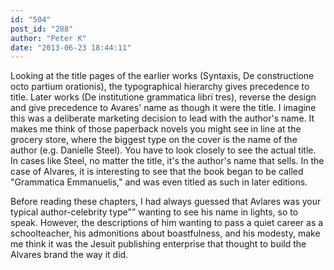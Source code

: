 ```yaml
---
id: "504"
post_id: "288"
author: "Peter K"
date: "2013-06-23 18:44:11"
---
```

Looking at the title pages of the earlier works (Syntaxis, De constructione octo partium orationis), the typographical hierarchy gives precedence to title. Later works (De institutione grammatica libri tres), reverse the design and give precedence to Avares' name as though it were the title. I imagine this was a deliberate marketing decision to lead with the author's name. It makes me think of those paperback novels you might see in line at the grocery store, where the biggest type on the cover is the name of the author (e.g. Danielle Steel). You have to look closely to see the actual title. In cases like Steel, no matter the title, it's the author's name that sells. In the case of Alvares, it is interesting to see that the book began to be called "Grammatica Emmanuelis," and was even titled as such in later editions. 




Before reading these chapters, I had always guessed that Avlares was your typical author-celebrity type"” wanting to see his name in lights, so to speak. However, the descriptions of him wanting to pass a quiet career as a schoolteacher, his admonitions about boastfulness, and his modesty, make me think it was the Jesuit publishing enterprise that thought to build the Alvares brand the way it did.
